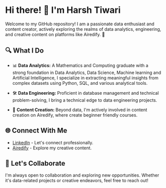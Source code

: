 # Hi there! 👋 I'm Harsh Tiwari

Welcome to my GitHub repository! I am a passionate data enthusiast and content creator, actively exploring the realms of data analytics, engineering, and creative content on platforms like Airedify. 🚀

## 🔍 What I Do
- 📊 **Data Analytics:** A Mathematics and Computing graduate with a strong foundation in Data Analytics, Data Science, Machine learning and Artificial Intelligence, I specialize in extracting meaningful insights from complex datasets using Python, SQL, and various analytical tools.

- 🛠️ **Data Engineering:** Proficient in database management and technical problem-solving, I bring a technical edge to data engineering projects.

- 🎨 **Content Creation:** Beyond data, I'm actively involved in content creation on Airedify, where create beginner friendly courses.

## 🌐 Connect With Me
- [LinkedIn](https://www.linkedin.com/in/harxhy) - Let's connect professionally.
- [Airedify](https://www.youtube.com/@AirEdify) - Explore my creative content.


## 🤝 Let's Collaborate
I'm always open to collaboration and exploring new opportunities. Whether it's data-related projects or creative endeavors, feel free to reach out!
